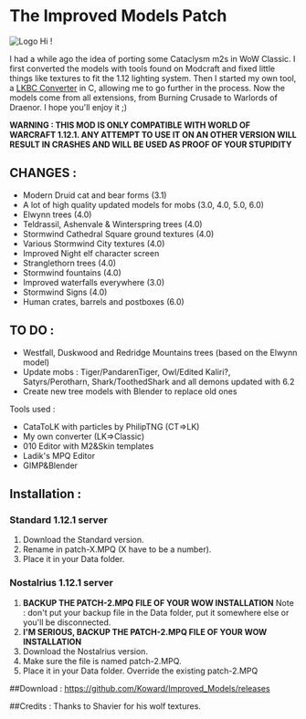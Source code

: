 # The Improved Models Patch

![Logo](http://b.thumbs.redditmedia.com/aetMRPVEDnE3u3qmEA3_n1pp9RsZJ84-u_C9uWBaW6E.png)
Hi !

I had a while ago the idea of porting some Cataclysm m2s in WoW Classic. I first converted the models with tools found on Modcraft and fixed little things like textures to fit the 1.12 lighting system. 
Then I started my own tool, a [LKBC Converter](http://github.com/Koward/LKBC_Converter) in C, allowing me to go further in the process.
Now the models come from all extensions, from Burning Crusade to Warlords of Draenor.
I hope you'll enjoy it ;)

**WARNING : THIS MOD IS ONLY COMPATIBLE WITH WORLD OF WARCRAFT 1.12.1. ANY ATTEMPT TO USE IT ON AN OTHER VERSION WILL RESULT IN CRASHES AND WILL BE USED AS PROOF OF YOUR STUPIDITY**

## CHANGES :
* Modern Druid cat and bear forms (3.1)
* A lot of high quality updated models for mobs (3.0, 4.0, 5.0, 6.0)
* Elwynn trees (4.0)
* Teldrassil, Ashenvale & Winterspring trees (4.0)
* Stormwind Cathedral Square ground textures (4.0)
* Various Stormwind City textures (4.0)
* Improved Night elf character screen
* Stranglethorn trees (4.0)
* Stormwind fountains (4.0)
* Improved waterfalls everywhere (3.0)
* Stormwind Signs (4.0)
* Human crates, barrels and postboxes (6.0)

## TO DO :
* Westfall, Duskwood and Redridge Mountains trees (based on the Elwynn model)
* Update mobs : Tiger/PandarenTiger, Owl/Edited Kaliri?, Satyrs/Perotharn, Shark/ToothedShark and all demons updated with 6.2
* Create new tree models with Blender to replace old ones

Tools used :
* CataToLK with particles by PhilipTNG (CT=>LK)
* My own converter (LK=>Classic)
* 010 Editor with M2&Skin templates
* Ladik's MPQ Editor
* GIMP&Blender

## Installation :
### Standard 1.12.1 server
1. Download the Standard version.
2. Rename in patch-X.MPQ (X have to be a number).
3. Place it in your Data folder.

### Nostalrius 1.12.1 server
1. **BACKUP THE PATCH-2.MPQ FILE OF YOUR WOW INSTALLATION**
Note : don't put your backup file in the Data folder, put it somewhere else or you'll be disconnected.
2. **I'M SERIOUS, BACKUP THE PATCH-2.MPQ FILE OF YOUR WOW INSTALLATION**
3. Download the Nostalrius version.
4. Make sure the file is named patch-2.MPQ.
5. Place it in your Data folder. Override the existing patch-2.MPQ

##Download :
https://github.com/Koward/Improved_Models/releases

##Credits :
Thanks to Shavier for his wolf textures.
